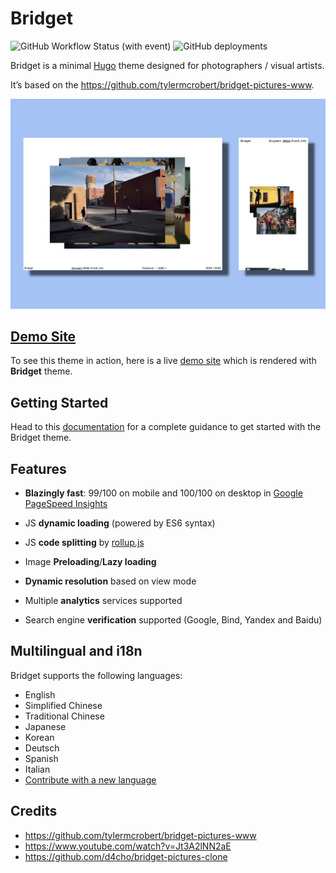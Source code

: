 # Bridget

![GitHub Workflow Status (with event)](https://img.shields.io/github/actions/workflow/status/Sped0n/bridget/build.yml?logo=github) ![GitHub deployments](https://img.shields.io/github/deployments/Sped0n/bridget/Production?logo=vercel&label=deploy)

Bridget is a minimal [Hugo](https://gohugo.io) theme designed for photographers / visual artists.

It’s based on the https://github.com/tylermcrobert/bridget-pictures-www.

![thumbnail](images/tn.jpg)

## [Demo Site](https://bridget-demo.sped0nwen.com)

To see this theme in action, here is a live [demo site](https://bridget-demo.sped0nwen.com) which is rendered with **Bridget** theme.

## Getting Started

Head to this [documentation](https://github.com/Sped0n/bridget/blob/main/doc/getStarted.md) for a complete guidance to get started with the Bridget theme.

## Features

- **Blazingly fast**: 99/100 on mobile and 100/100 on desktop in [Google PageSpeed Insights](https://developers.google.com/speed/pagespeed/insights)

- JS **dynamic loading** (powered by ES6 syntax)
- JS **code splitting** by [rollup.js](https://rollupjs.org)
- Image **Preloading**/**Lazy loading**
- **Dynamic resolution** based on view mode
- Multiple **analytics** services supported
- Search engine **verification** supported (Google, Bind, Yandex and Baidu)

## Multilingual and i18n

Bridget supports the following languages:

- English
- Simplified Chinese
- Traditional Chinese
- Japanese
- Korean
- Deutsch
- Spanish
- Italian
- [Contribute with a new language](https://github.com/Sped0n/bridget/pulls)

## Credits

- https://github.com/tylermcrobert/bridget-pictures-www
- https://www.youtube.com/watch?v=Jt3A2lNN2aE
- https://github.com/d4cho/bridget-pictures-clone
